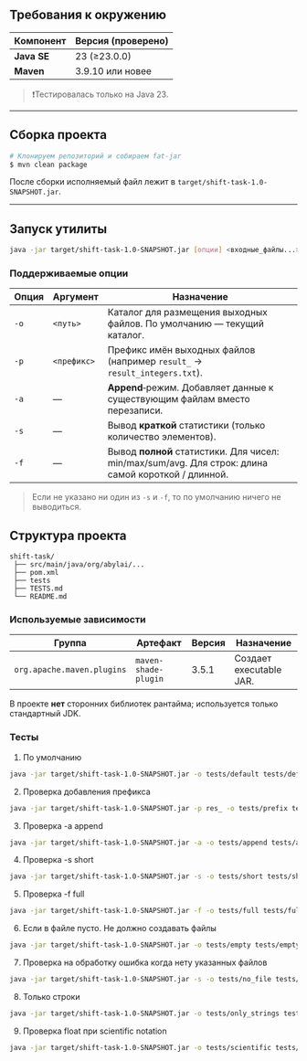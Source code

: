 ## Требования к окружению

| Компонент   | Версия (проверено) |
|-------------|--------------------|
| **Java SE** | 23 (≥23.0.0)       |
| **Maven**   | 3.9.10 или новее   |

> ❗Тестировалась только на Java 23.

---

## Сборка проекта

```bash
# Клонируем репозиторий и собираем fat‑jar
$ mvn clean package
```

После сборки исполняемый файл лежит в `target/shift-task-1.0-SNAPSHOT.jar`.

---

## Запуск утилиты

```bash
java -jar target/shift-task-1.0-SNAPSHOT.jar [опции] <входные_файлы...>
```

### Поддерживаемые опции

| Опция | Аргумент    | Назначение                                                                                          |
| ----- | ----------- | --------------------------------------------------------------------------------------------------- |
| `-o`  | `<путь>`    | Каталог для размещения выходных файлов. По умолчанию — текущий каталог.                             |
| `-p`  | `<префикс>` | Префикс имён выходных файлов (например `result_` → `result_integers.txt`).                          |
| `-a`  | —           | **Append**‑режим. Добавляет данные к существующим файлам вместо перезаписи.                         |
| `-s`  | —           | Вывод **краткой** статистики (только количество элементов).                                         |
| `-f`  | —           | Вывод **полной** статистики. Для чисел: min/max/sum/avg. Для строк: длина самой короткой / длинной. |

> Если не указано ни один из `-s` и `-f`, то по умолчанию ничего не выводиться.

## Структура проекта

```
shift-task/
 ├── src/main/java/org/abylai/...
 ├── pom.xml 
 ├── tests
 ├── TESTS.md
 └── README.md
```

### Используемые зависимости

| Группа                     | Артефакт             | Версия | Назначение                           |
| -------------------------- | -------------------- | ------ |--------------------------------------|
| `org.apache.maven.plugins` | `maven-shade-plugin` | 3.5.1  | Создает executable JAR. |

В проекте **нет** сторонних библиотек рантайма; используется только стандартный JDK.


### Тесты

1. По умолчанию
```bash
java -jar target/shift-task-1.0-SNAPSHOT.jar -o tests/default tests/default/in1.txt tests/default/in2.txt
```

2. Проверка добавления префикса
```bash
java -jar target/shift-task-1.0-SNAPSHOT.jar -p res_ -o tests/prefix tests/prefix/in.txt
```

3. Проверка -a append
```bash
java -jar target/shift-task-1.0-SNAPSHOT.jar -a -o tests/append tests/append/in.txt
```

4. Проверка -s short
```bash
java -jar target/shift-task-1.0-SNAPSHOT.jar -s -o tests/short tests/short/in.txt
```

5. Проверка -f full
```bash
java -jar target/shift-task-1.0-SNAPSHOT.jar -f -o tests/full tests/full/in.txt
```

6. Если в файле пусто. Не должно создавать файлы
```bash
java -jar target/shift-task-1.0-SNAPSHOT.jar -o tests/empty tests/empty/in.txt
```

7. Проверка на обработку ошибка когда нету указанных файлов
```bash
java -jar target/shift-task-1.0-SNAPSHOT.jar -s -o tests/no_file tests/no_file/in1.txt tests/no_file/in2.txt
```

8. Только строки
```bash
java -jar target/shift-task-1.0-SNAPSHOT.jar -o tests/only_strings tests/only_strings/in.txt
```

9. Проверка float при scientific notation
```bash
java -jar target/shift-task-1.0-SNAPSHOT.jar -o tests/scientific tests/scientific/in.txt
```
